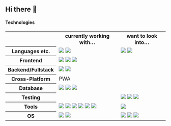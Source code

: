 ## Hi there 👋

#### Technologies

<table>
  <tr>
    <th></th>
    <th>currently working with…</th>
    <th>want to look into…</th>
  </tr>
  <tr>
    <th>Languages etc.</th>
    <td>
      <img src="https://skillicons.dev/icons?i=js"/>
      <img src="https://skillicons.dev/icons?i=ts"/>
    </td>
    <td>
      <img src="https://skillicons.dev/icons?i=bash"/>
      <img src="https://skillicons.dev/icons?i=python"/>
    </td>
  </tr>
  <tr>
    <th>Frontend</th>
    <td>
      <img src="https://skillicons.dev/icons?i=html"/>
      <img src="https://skillicons.dev/icons?i=css"/>
      <img src="https://skillicons.dev/icons?i=react"/>
    </td>
    <td></td>
  </tr>
  <tr>
    <th>Backend/Fullstack</th>
    <td>
      <img src="https://skillicons.dev/icons?i=nodejs"/>
      <img src="https://skillicons.dev/icons?i=express"/>
    </td>
    <td>
    </td>
  </tr>
  <tr>
    <th>Cross-Platform</th>
    <td>
      <span>PWA</span>
    </td>
    <td>
    </td>
  </tr>
  <tr>
    <th>Database</th>
    <td>
      <img src="https://skillicons.dev/icons?i=sqlite"/>
         <img src="https://skillicons.dev/icons?i=postgres"/>
          <img src="https://skillicons.dev/icons?i=redis"/>
    </td>
    <td>
    </td>
  </tr>
  <tr>
    <th>Testing</th>
    <td></td>
    <td>
      <img src="https://skillicons.dev/icons?i=vitest"/>
      <img src="https://skillicons.dev/icons?i=storybook"/>
      <img src="https://skillicons.dev/icons?i=cypress"/>
    </td>
  </tr>
  <tr>
    <th>Tools</th>
    <td>
      <img src="https://skillicons.dev/icons?i=vscode"/>
      <img src="https://skillicons.dev/icons?i=git"/>
      <img src="https://skillicons.dev/icons?i=github"/>
      <img src="https://skillicons.dev/icons?i=vite"/>
      <img src="https://skillicons.dev/icons?i=nginx"/>
      <img src="https://skillicons.dev/icons?i=docker"/>
    </td>
    <td>
      <img src="https://skillicons.dev/icons?i=cloudflare"/>
    </td>
  </tr>
  <tr>
    <th>OS</th>
    <td>
      <img src="https://skillicons.dev/icons?i=apple"/>
      <img src="https://skillicons.dev/icons?i=raspberrypi"/>
    </td>
    <td>
      <img src="https://skillicons.dev/icons?i=linux"/>
      <img src="https://skillicons.dev/icons?i=ubuntu"/>
      <img src="https://skillicons.dev/icons?i=mint"/>
    </td>
  </tr>
</table>